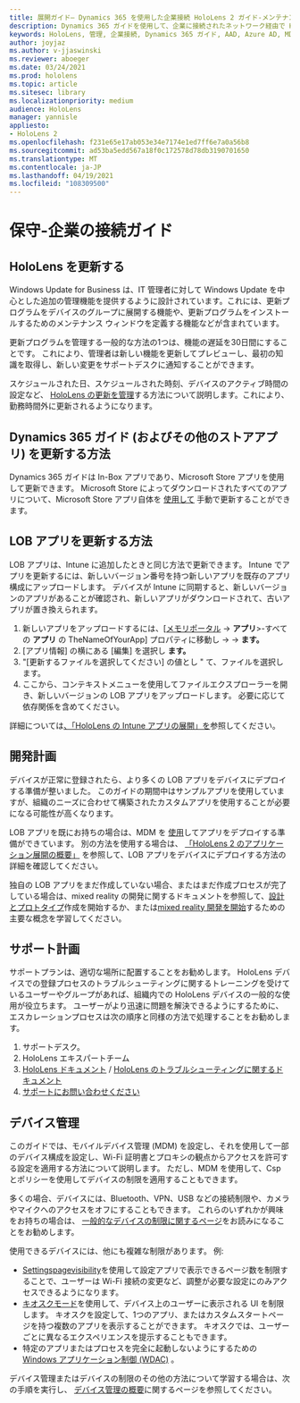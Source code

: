 ```yaml
---
title: 展開ガイド– Dynamics 365 を使用した企業接続 HoloLens 2 ガイド-メンテナンス
description: Dynamics 365 ガイドを使用して、企業に接続されたネットワーク経由で HoloLens 2 デバイスを保守する方法について説明します。
keywords: HoloLens, 管理, 企業接続, Dynamics 365 ガイド, AAD, Azure AD, MDM, モバイルデバイス管理
author: joyjaz
ms.author: v-jjaswinski
ms.reviewer: aboeger
ms.date: 03/24/2021
ms.prod: hololens
ms.topic: article
ms.sitesec: library
ms.localizationpriority: medium
audience: HoloLens
manager: yannisle
appliesto:
- HoloLens 2
ms.openlocfilehash: f231e65e17ab053e34e7174e1ed7ff6e7a0a56b8
ms.sourcegitcommit: ad53ba5edd567a18f0c172578d78db3190701650
ms.translationtype: MT
ms.contentlocale: ja-JP
ms.lasthandoff: 04/19/2021
ms.locfileid: "108309500"
---
```

# <a name="maintain---corporate-connected-guide"></a>保守-企業の接続ガイド

## <a name="update-hololens"></a>HoloLens を更新する

Windows Update for Business は、IT 管理者に対して Windows Update を中心とした追加の管理機能を提供するように設計されています。これには、更新プログラムをデバイスのグループに展開する機能や、更新プログラムをインストールするためのメンテナンス ウィンドウを定義する機能などが含まれています。

更新プログラムを管理する一般的な方法の1つは、機能の遅延を30日間にすることです。 これにより、管理者は新しい機能を更新してプレビューし、最初の知識を取得し、新しい変更をサポートデスクに通知することができます。

スケジュールされた日、スケジュールされた時刻、デバイスのアクティブ時間の設定など、 [HoloLens の更新を管理](https://docs.microsoft.com/hololens/hololens-updates)する方法について説明します。これにより、勤務時間外に更新されるようになります。

## <a name="how-to-update-dynamics-365-guides-and-other-store-apps"></a>Dynamics 365 ガイド (およびその他のストアアプリ) を更新する方法

Dynamics 365 ガイドは In-Box アプリであり、Microsoft Store アプリを使用して更新できます。 Microsoft Store によってダウンロードされたすべてのアプリについて、Microsoft Store アプリ自体を [使用して](https://docs.microsoft.com/hololens/holographic-store-apps#update-apps) 手動で更新することができます。

## <a name="how-to-update-lob-apps"></a>LOB アプリを更新する方法

LOB アプリは、Intune に追加したときと同じ方法で更新できます。 Intune でアプリを更新するには、新しいバージョン番号を持つ新しいアプリを既存のアプリ構成にアップロードします。 デバイスが Intune に同期すると、新しいバージョンのアプリがあることが確認され、新しいアプリがダウンロードされて、古いアプリが置き換えられます。

1. 新しいアプリをアップロードするには、[[メモリポータル](https://endpoint.microsoft.com/#home)  ->  **アプリ**>-すべての **アプリ** の TheNameOfYourApp] プロパティに移動し  ->    ->  **ます。**
2. [アプリ情報] の横にある [編集] を選択し **ます。**
3. &quot;[更新するファイルを選択してください] の値とし &quot; て、ファイルを選択します。
4. ここから、コンテキストメニューを使用してファイルエクスプローラーを開き、新しいバージョンの LOB アプリをアップロードします。 必要に応じて依存関係を含めてください。

詳細については[、「HoloLens の Intune アプリの展開」を](https://docs.microsoft.com/hololens/app-deploy-intune)参照してください。

## <a name="development-plan"></a>開発計画

デバイスが正常に登録されたら、より多くの LOB アプリをデバイスにデプロイする準備が整いました。 このガイドの期間中はサンプルアプリを使用していますが、組織のニーズに合わせて構築されたカスタムアプリを使用することが必要になる可能性が高くなります。

LOB アプリを既にお持ちの場合は、MDM を [使用](https://docs.microsoft.com/hololens/app-deploy-intune)してアプリをデプロイする準備ができています。 別の方法を使用する場合は、 [「HoloLens 2 のアプリケーション展開の概要」](https://docs.microsoft.com/hololens/app-deploy-overview) を参照して、LOB アプリをデバイスにデプロイする方法の詳細を確認してください。

独自の LOB アプリをまだ作成していない場合、またはまだ作成プロセスが完了している場合は、mixed reality の開発に関するドキュメントを参照して、[設計とプロトタイプ](https://docs.microsoft.com/windows/mixed-reality/design/design)作成を開始するか、または[mixed reality 開発を開始](https://docs.microsoft.com/windows/mixed-reality/discover/get-started-with-mr)するための主要な概念を学習してください。

## <a name="support-plan"></a>サポート計画

サポートプランは、適切な場所に配置することをお勧めします。 HoloLens デバイスでの登録プロセスのトラブルシューティングに関するトレーニングを受けているユーザーやグループがあれば、組織内での HoloLens デバイスの一般的な使用が役立ちます。 ユーザーがより迅速に問題を解決できるようにするために、エスカレーションプロセスは次の順序と同様の方法で処理することをお勧めします。

1. サポートデスク。
2. HoloLens エキスパートチーム
3. [HoloLens ドキュメント](https://docs.microsoft.com/hololens/)  / [HoloLens のトラブルシューティングに関するドキュメント](https://docs.microsoft.com/hololens/hololens-troubleshooting)
4. [サポートにお問い合わせください](https://support.serviceshub.microsoft.com/supportforbusiness/create?sapId=e9391227-fa6d-927b-0fff-f96288631b8f)

## <a name="device-management"></a>デバイス管理

このガイドでは、モバイルデバイス管理 (MDM) を設定し、それを使用して一部のデバイス構成を設定し、Wi-Fi 証明書とプロキシの観点からアクセスを許可する設定を適用する方法について説明します。 ただし、MDM を使用して、Csp とポリシーを使用してデバイスの制限を適用することもできます。

多くの場合、デバイスには、Bluetooth、VPN、USB などの接続制限や、カメラやマイクへのアクセスをオフにすることもできます。 これらのいずれかが興味をお持ちの場合は、 [一般的なデバイスの制限に関するページ](https://docs.microsoft.com/hololens/hololens-common-device-restrictions)をお読みになることをお勧めします。

使用できるデバイスには、他にも複雑な制限があります。 例:

- [Settingspagevisibility](https://docs.microsoft.com/hololens/settings-uri-list)を使用して設定アプリで表示できるページ数を制限することで、ユーザーは Wi-Fi 接続の変更など、調整が必要な設定にのみアクセスできるようになります。
- [キオスクモード](https://docs.microsoft.com/hololens/hololens-kiosk)を使用して、デバイス上のユーザーに表示される UI を制限します。 キオスクを設定して、1つのアプリ、またはカスタムスタートページを持つ複数のアプリを表示することができます。 キオスクでは、ユーザーごとに異なるエクスペリエンスを提示することもできます。
- 特定のアプリまたはプロセスを完全に起動しないようにするための[Windows アプリケーション制御 (WDAC)](https://docs.microsoft.com/hololens/windows-defender-application-control-wdac) 。

デバイス管理またはデバイスの制限のその他の方法について学習する場合は、次の手順を実行し、 [デバイス管理の概要](https://docs.microsoft.com/hololens/hololens-csp-policy-overview)に関するページを参照してください。





